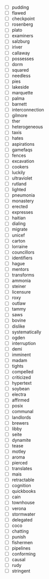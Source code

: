 - [ ] pudding
- [ ] flawed
- [ ] checkpoint
- [ ] rosenberg
- [ ] plato
- [ ] examiners
- [ ] salzburg
- [ ] iriver
- [ ] callaway
- [ ] possesses
- [ ] dorm
- [ ] squared
- [ ] needless
- [ ] pies
- [ ] lakeside
- [ ] marquette
- [ ] palma
- [ ] barnett
- [ ] interconnection
- [ ] gilmore
- [ ] ther
- [ ] heterogeneous
- [ ] taxis
- [ ] hates
- [ ] aspirations
- [ ] gamefaqs
- [ ] fences
- [ ] excavation
- [ ] cookers
- [ ] luckily
- [ ] ultraviolet
- [ ] rutland
- [ ] lighted
- [ ] pneumonia
- [ ] monastery
- [ ] erected
- [ ] expresses
- [ ] haitian
- [ ] dialing
- [ ] migrate
- [ ] unicef
- [ ] carton
- [ ] lorraine
- [ ] councillors
- [ ] identifiers
- [ ] hague
- [ ] mentors
- [ ] transforms
- [ ] ammonia
- [ ] steiner
- [ ] licensure
- [ ] roxy
- [ ] outlaw
- [ ] tammy
- [ ] saws
- [ ] bovine
- [ ] dislike
- [ ] systematically
- [ ] ogden
- [ ] interruption
- [ ] demi
- [ ] imminent
- [ ] madam
- [ ] tights
- [ ] compelled
- [ ] criticized
- [ ] hypertext
- [ ] soybean
- [ ] electra
- [ ] affirmed
- [ ] posix
- [ ] communal
- [ ] landlords
- [ ] brewers
- [ ] libby
- [ ] seite
- [ ] dynamite
- [ ] tease
- [ ] motley
- [ ] aroma
- [ ] pierced
- [ ] translates
- [ ] mais
- [ ] retractable
- [ ] cognition
- [ ] quickbooks
- [ ] cain
- [ ] townhouse
- [ ] verona
- [ ] stormwater
- [ ] delegated
- [ ] coco
- [ ] chatting
- [ ] punish
- [ ] fishermen
- [ ] pipelines
- [ ] conforming
- [ ] causal
- [ ] rudy
- [ ] stringent
